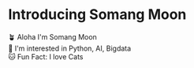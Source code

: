 # Introducing Somang Moon
🪴 Aloha I'm Somang Moon  
🌳 I'm interested in Python, AI, Bigdata  
🐱 Fun Fact: I love Cats  
 
